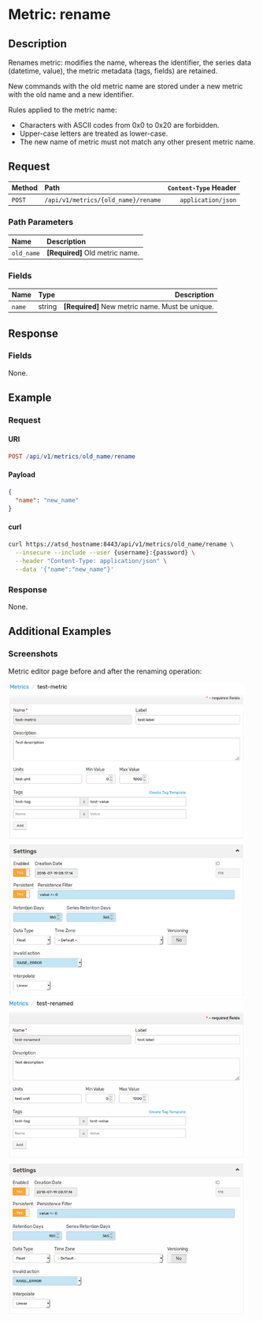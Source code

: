 # Metric: rename

## Description

Renames metric: modifies the name, whereas the identifier, the series data (datetime, value), the metric metadata (tags, fields) are retained.

New commands with the old metric name are stored under a new metric with the old name and a new identifier.

Rules applied to the metric name:

* Characters with ASCII codes from 0x0 to 0x20 are forbidden.
* Upper-case letters are treated as lower-case.
* The new name of metric must not match any other present metric name.

## Request

| **Method** | **Path** | **`Content-Type` Header** |
|:---|:---|---:|
| `POST` | `/api/v1/metrics/{old_name}/rename` | `application/json` |

### Path Parameters

| **Name** | **Description** |
|:---|:---|
| `old_name` | **[Required]** Old metric name. |

### Fields

| **Name** | **Type** | **Description** |
|:---|:---|---:|
| `name` | string | **[Required]** New metric name. Must be unique. |

## Response

### Fields

None.

## Example

### Request

#### URI

```elm
POST /api/v1/metrics/old_name/rename
```

#### Payload

```json
{
  "name": "new_name"
}
```

#### curl

```bash
curl https://atsd_hostname:8443/api/v1/metrics/old_name/rename \
  --insecure --include --user {username}:{password} \
  --header "Content-Type: application/json" \
  --data '{"name":"new_name"}'
```

### Response

None.

## Additional Examples

### Screenshots

Metric editor page before and after the renaming operation:

<img src="../../../images/metric_rename_old_name.png" alt="Metric name is test-metric, ID is 178" height="640" width="480"/>
<img src="../../../images/metric_rename_new_name.png" alt="Metric name is test-renamed, ID is 178" height="640" width="480"/>
